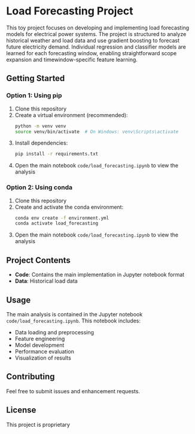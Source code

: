# Load Forecasting Project

This toy project focuses on developing and implementing load forecasting models for electrical power systems. The project is structured to analyze historical weather and load data and use gradient boosting to forecast future electricity demand. Individual regression and classifier models are learned for each forecasting window, enabling straightforward scope expansion and timewindow-specific feature learning.

## Getting Started

### Option 1: Using pip
1. Clone this repository
2. Create a virtual environment (recommended):
   ```bash
   python -m venv venv
   source venv/bin/activate  # On Windows: venv\Scripts\activate
   ```
3. Install dependencies:
   ```bash
   pip install -r requirements.txt
   ```
4. Open the main notebook `code/load_forecasting.ipynb` to view the analysis

### Option 2: Using conda
1. Clone this repository
2. Create and activate the conda environment:
   ```bash
   conda env create -f environment.yml
   conda activate load_forecasting
   ```
3. Open the main notebook `code/load_forecasting.ipynb` to view the analysis

## Project Contents

- **Code**: Contains the main implementation in Jupyter notebook format
- **Data**: Historical load data 

## Usage

The main analysis is contained in the Jupyter notebook `code/load_forecasting.ipynb`. This notebook includes:
- Data loading and preprocessing
- Feature engineering
- Model development
- Performance evaluation
- Visualization of results

## Contributing

Feel free to submit issues and enhancement requests.

## License

This project is proprietary 


